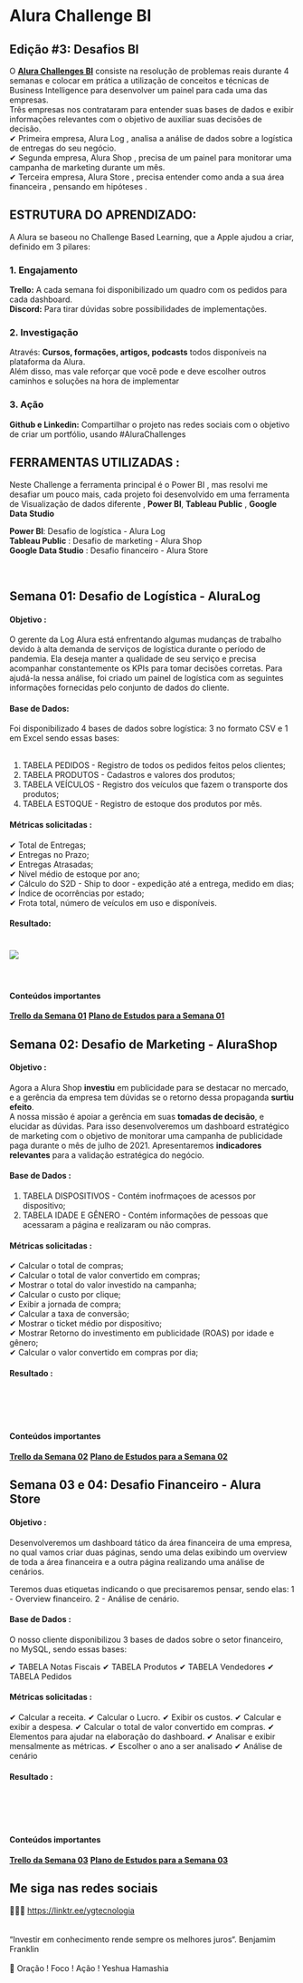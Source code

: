 # Alura Challenge BI

## Edição #3: Desafios BI

O **<a href="https://www.alura.com.br/challenges/bi">Alura Challenges BI</a>** consiste na resolução de problemas reais durante 4 semanas e colocar em prática a utilização de conceitos e técnicas de Business Intelligence para desenvolver um painel para cada uma das empresas.
<br>
Três empresas nos contrataram para entender suas bases de dados e exibir informações relevantes com o objetivo de auxiliar suas decisões 
de decisão.
<br>
✔  Primeira empresa, Alura Log , analisa a análise de dados sobre a logística de entregas do seu negócio. <br>
✔  Segunda empresa, Alura Shop , precisa de um painel para monitorar uma campanha de marketing durante um mês. <br>
✔  Terceira empresa, Alura Store , precisa entender como anda a sua área financeira , pensando em hipóteses . <br>

## ESTRUTURA DO APRENDIZADO: 

A Alura se baseou no Challenge Based Learning, que a Apple ajudou a criar, definido em 3 pilares:

### 1. Engajamento
  **Trello:**   A cada semana foi disponibilizado um quadro com os pedidos para cada dashboard. <br>
  **Discord:**  Para tirar dúvidas sobre possibilidades de implementações.

### 2. Investigação
   Através: **Cursos, formações, artigos, podcasts** todos disponíveis na plataforma da Alura. <br>
   Além disso, mas vale reforçar que você pode e deve escolher outros caminhos e soluções na hora de implementar

### 3. Ação
   **Github e Linkedin:** Compartilhar o projeto nas redes sociais com o objetivo de criar um portfólio, usando #AluraChallenges 


## FERRAMENTAS UTILIZADAS :

Neste Challenge a ferramenta principal é o Power BI , mas resolvi me desafiar um pouco mais, cada projeto foi desenvolvido em uma ferramenta de Visualização de dados diferente , **Power BI**, **Tableau Public** , **Google Data Studio**
<br>

**Power BI**: Desafio de logística - Alura Log	<br>
**Tableau Public** : Desafio de marketing - Alura Shop	<br>
**Google Data Studio** : Desafio financeiro - Alura Store	<br>

<br>

## Semana 01: Desafio de Logística - AluraLog

#### Objetivo :  

O gerente da Log Alura está enfrentando algumas mudanças de trabalho devido à alta demanda de serviços de logística durante o período de pandemia. Ela deseja manter a qualidade de seu serviço e precisa acompanhar constantemente os KPIs para tomar decisões corretas. Para ajudá-la nessa análise, foi criado um painel de logística com as seguintes informações fornecidas pelo conjunto de dados do cliente.

#### Base de Dados:

Foi disponibilizado 4 bases de dados sobre logística: 3 no formato CSV e 1 em Excel sendo essas bases:
<br><br>
1. TABELA PEDIDOS -  Registro de todos os pedidos feitos pelos clientes;<br>
2. TABELA PRODUTOS - Cadastros e valores dos produtos;<br>
3. TABELA VEÍCULOS - Registro dos veículos que fazem o transporte dos produtos;<br>
4. TABELA ESTOQUE -  Registro de estoque dos produtos por mês.<br>

#### Métricas solicitadas :

✔  Total de Entregas; <br>
✔  Entregas no Prazo;<br>
✔  Entregas Atrasadas;<br>
✔  Nível médio de estoque por ano;<br>
✔  Cálculo do S2D - Ship to door - expedição até a entrega, medido em dias;<br>
✔  Índice de ocorrências por estado;<br>
✔  Frota total, número de veículos em uso e disponíveis.<br>

#### Resultado:

<h1>
   <img src="https://raw.githubusercontent.com/saldanhayg/Alura_Challenge_BI/main/AluraLog.JPG" border="0">
</h1>
<br>

#### Conteúdos importantes

**<a href="https://trello.com/b/2tx6vPVu/challenge-bi-semana-1">Trello da Semana 01</a>** 
**<a href="https://cursos.alura.com.br/challenge-semana-1-davidneves-1629155849469-p205209">Plano de Estudos para a Semana 01</a>** 


## Semana 02: Desafio de Marketing - AluraShop 

#### Objetivo :  

Agora a Alura Shop **investiu** em publicidade para se destacar no mercado, e a gerência da empresa tem dúvidas se o retorno dessa propaganda **surtiu efeito**.
<br> 
A nossa missão é apoiar a gerência em suas **tomadas de decisão**, e elucidar as dúvidas. Para isso desenvolveremos um dashboard estratégico de marketing com o objetivo de monitorar uma campanha de publicidade paga durante o mês de julho de 2021. Apresentaremos **indicadores relevantes** para a validação estratégica do negócio.

#### Base de Dados :

1. TABELA DISPOSITIVOS - Contém inofrmaçoes de acessos por dispositivo; <br>
2. TABELA IDADE E GÊNERO - Contém informações de pessoas que acessaram a página e realizaram ou não compras. <br>

#### Métricas solicitadas :

✔  Calcular o total de compras; <br> 
✔  Calcular o total de valor convertido em compras; <br>
✔  Mostrar o total do valor investido na campanha; <br>
✔  Calcular o custo por clique; <br>
✔  Exibir a jornada de compra; <br>
✔  Calcular a taxa de conversão; <br>
✔  Mostrar o ticket médio por dispositivo; <br>
✔  Mostrar Retorno do investimento em publicidade (ROAS) por idade e gênero; <br>
✔  Calcular o valor convertido em compras por dia; <br>

#### Resultado :

<h1>
   <img src=" " border="0">
</h1>
<br>


#### Conteúdos importantes

**<a href="https://trello.com/b/j0pq60Fd">Trello da Semana 02</a>** 
**<a href="https://cursos.alura.com.br/challenge-semana-2-davidneves-1629156820732-p205226">Plano de Estudos para a Semana 02</a>** 


## Semana 03 e 04: Desafio Financeiro - Alura Store 

#### Objetivo : 

Desenvolveremos um dashboard tático da área financeira de uma empresa, no qual vamos criar duas páginas, sendo uma delas exibindo um overview de toda a área financeira e a outra página realizando uma análise de cenários.

Teremos duas etiquetas indicando o que precisaremos pensar, sendo elas:
1 - Overview financeiro.
2 - Análise de cenário.

#### Base de Dados :

O nosso cliente disponibilizou 3 bases de dados sobre o setor financeiro, no MySQL, sendo essas bases:

✔  TABELA Notas Fiscais
✔  TABELA Produtos
✔  TABELA Vendedores
✔  TABELA Pedidos


#### Métricas solicitadas :

✔  Calcular a receita.
✔  Calcular o Lucro.
✔  Exibir os custos.
✔  Calcular e exibir a despesa.
✔  Calcular o total de valor convertido em compras.
✔  Elementos para ajudar na elaboração do dashboard.
✔  Analisar e exibir mensalmente as métricas.
✔  Escolher o ano a ser analisado
✔  Análise de cenário

#### Resultado :

<h1>
   <img src=" " border="0">
</h1>
<br>


#### Conteúdos importantes

**<a href="https://trello.com/b/GrxtSIIr/challenge-bi-semana-3-e-4">Trello da Semana 03</a>** 
**<a href="https://cursos.alura.com.br/challenge-semana-3-davidneves-1629157103312-p205228">Plano de Estudos para a Semana 03</a>** 


## Me siga nas redes sociais

👨‍💼🔮  https://linktr.ee/ygtecnologia 
<br>
<br> 
<br> 
“Investir em conhecimento rende sempre os melhores juros“. Benjamim Franklin
<br>
<br> 
🙏 Oração ! Foco ! Ação ! Yeshua Hamashia
